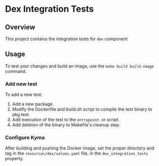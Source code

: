 # Dex Integration Tests

## Overview

This project contains the integration tests for `dex` component

## Usage

To test your changes and build an image, use the `make build build-image` command.

### Add new test

To add a new test:

1. Add a new package.
2. Modify the Dockerfile and build.sh script to compile the test binary to pkg.test.
3. Add execution of the test to the `entrypoint.sh` script.
4. Add deletion of the binary to Makefile's cleanup step.

### Configure Kyma

After building and pushing the Docker image, set the proper directory and tag in the `resources/dex/values.yaml` file, in the `dex_integration_tests` property.
